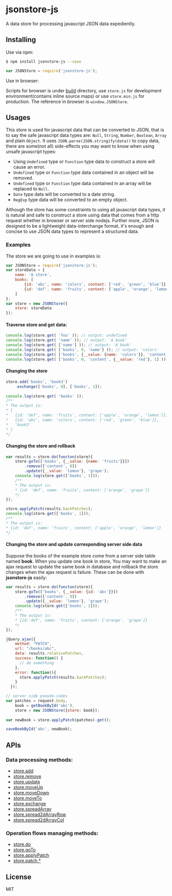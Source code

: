 # jsonstore-js
A data store for processing javascript JSON data expediently.

## Installing
Use via npm:
```bash
$ npm install jsonstore-js --save
```
```javascript
var JSONStore = require('jsonstore-js');
```
Use in browser:

Scripts for browser is under [build](https://github.com/Jimmy-YMJ/jsonstore-js/tree/master/build) directory, use `store.js` for development environment(contains inline source maps) or use `store.min.js` for production.
The reference in browser is `window.JSONStore`.

## Usages
This store is used for javascript data that can be converted to JSON, that is to say the safe javascript data types are: `Null`, `String`, `Number`, `Boolean`, `Array` and plain `Object`.
It uses `JSON.parse(JSON.stringify(data))` to copy data, there are some(not all) side-effects you may want to know when using unsafe javascript types:

- Using `Undefined` type or `Function` type data to construct a store will cause an error.
- `Undefined` type or `Function` type data contained in an object will be removed.
- `Undefined` type or `Function` type data contained in an array will be replaced to `Null`.
- `Date` type data will be converted to a date string.
- `RegExp` type data will be converted to an empty object.

Although the store has some constraints to using all javascript data types, it is natural and safe to construct a store using data that comes from a http request whether in browser or server side nodejs.
Further more, JSON is designed to be a lightweight data-interchange format, it's enough and concise to use JSON data types to represent a structured data.

### Examples
The store we are going to use in examples is:
```javascript
var JSONStore = require('jsonstore-js');
var storeData = {
    name: 'A store',
    books: [
        {id: 'abc', name: 'colors', content: ['red', 'green', 'blue']},
        {id: 'def', name: 'fruits', content: ['apple', 'orange', 'lemon']}
    ]
};
var store = new JSONStore({
    store: storeData
});

```
#### Traverse store and get data:
```javascript
console.log(store.get( 'foo' )); // output: undefined
console.log(store.get( 'name' )); // output: 'A book'
console.log(store.get( ['name'] )); // output: 'A book'
console.log(store.get( ['books', 0, 'name'] )); // output: 'colors'
console.log(store.get( ['books', {__value: {name: 'colors'}}, 'content', 0] )); // output: 'red'
console.log(store.get( ['books', 0, 'content', {__value: 'red'}, 1] )); // output: 'green'
```

#### Changing the store
```javascript
store.add('books', 'book3')
    .exchange(['books', 0], ['books', 1]);
    
console.log(store.get( 'books' ));
/**
* The output is:
* [
*   {id: 'def', name: 'fruits', content: ['apple', 'orange', 'lemon']},
*   {id: 'abc', name: 'colors', content: ['red', 'green', 'blue']},
*   'book3'
* ]
*/
```

#### Changing the store and rollback
```javascript
var results = store.do(functon(store){
    store.goTo(['books', {__value: {name: 'fruits'}}])
        .remove(['content', 0])
        .update({__value: 'lemon'}, 'grape');
    console.log(store.get(['books', 1]));
    /**
    * The output is:
    * {id: 'def', name: 'fruits', content: ['orange', 'grape']}
    */
});

store.applyPatch(results.backPatches);
console.log(store.get(['books', 1]));
/**
* The output is:
* {id: 'def', name: 'fruits', content: ['apple', 'orange', 'lemon']}
*/
```
#### Changing the store and update corresponding server side data
Suppose the books of the example store come from a server side table named **book**.
When you update one book in store, You may want to make an ajax request to update the same book in database and rollback the store changes when the ajax request is failure.
These can be done with **jsonstore-js** easily:
```javascript
var results = store.do(functon(store){
    store.goTo(['books', {__value: {id: 'abc'}}])
        .remove(['content', 0])
        .update({__value: 'lemon'}, 'grape');
    console.log(store.get(['books', 1]));
    /**
    * The output is:
    * {id:'def', name: 'fruits', content: ['orange', 'grape']}
    */
});

jQuery.ajax({
    method: "PATCH",
    url: "/books/abc",
    data: results.relativePatches,
    success: function() {
      // do something
    },
    error: function(){
      store.applyPatch(results.backPatches);
    }
  });

// server side pseudo-codes
var patches = request.body,
    book = getBookById('abc'),
    store = new JSONStore({store: book});
    
var newBook = store.applyPatch(patches).get();

saveBookById('abc', newBook);
```

## APIs

### 

### Data processing methods:
- [store.add](https://github.com/Jimmy-YMJ/jsonstore-js/tree/master/docs/ADD.md)
- [store.remove](https://github.com/Jimmy-YMJ/jsonstore-js/tree/master/docs/REMOVE.md)
- [store.update](https://github.com/Jimmy-YMJ/jsonstore-js/tree/master/docs/UPDATE.md)
- [store.moveUp](https://github.com/Jimmy-YMJ/jsonstore-js/tree/master/docs/MOVEUP.md)
- [store.moveDown](https://github.com/Jimmy-YMJ/jsonstore-js/tree/master/docs/MOVEDOWN.md)
- [store.moveTo](https://github.com/Jimmy-YMJ/jsonstore-js/tree/master/docs/MOVETO.md)
- [store.exchange](https://github.com/Jimmy-YMJ/jsonstore-js/tree/master/docs/EXCHANGE.md)
- [store.spreadArray](https://github.com/Jimmy-YMJ/jsonstore-js/tree/master/docs/SPREADARRAY.md)
- [store.spread2dArrayRow](https://github.com/Jimmy-YMJ/jsonstore-js/tree/master/docs/SPREAD2DARRAYROW.md)
- [store.spread2dArrayCol](https://github.com/Jimmy-YMJ/jsonstore-js/tree/master/docs/SPREAD2DARRAYCOL.md)

### Operation flows managing methods:
- [store.do](https://github.com/Jimmy-YMJ/jsonstore-js/tree/master/docs/DO.md)
- [store.goTo](https://github.com/Jimmy-YMJ/jsonstore-js/tree/master/docs/GOTO.md)
- [store.applyPatch](https://github.com/Jimmy-YMJ/jsonstore-js/tree/master/docs/APPLYPATCH.md)
- [store.patch.*](https://github.com/Jimmy-YMJ/jsonstore-js/tree/master/docs/PATCH.md)

## License
MIT

